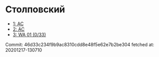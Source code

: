# Столповский
- [1: AC](1.md)
- [2: AC](2.md)
- [3: WA 01 (0/33)](3.md)

Commit: 46d33c234f9b9ac8310cdd8e48f5e62e7b2be304
 fetched at: 20201217-130710
